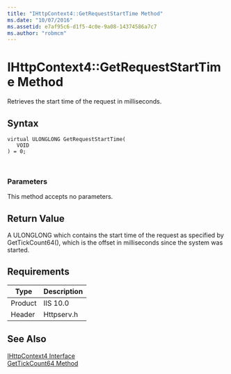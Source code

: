 ```yaml
---
title: "IHttpContext4::GetRequestStartTime Method"
ms.date: "10/07/2016"
ms.assetid: e7af95c6-d1f5-4c0e-9a08-14374586a7c7
ms.author: "robmcm"
---
```

# IHttpContext4::GetRequestStartTime Method

Retrieves the start time of the request in milliseconds.  
  
## Syntax  
  
```  
virtual ULONGLONG GetRequestStartTime(  
   VOID  
) = 0;  
```  
  
```csharp  
  
```  
  
### Parameters  

 This method accepts no parameters.  
  
## Return Value  

 A ULONGLONG which contains the start time of the request as specified by GetTickCount64(), which is the offset in milliseconds since the system was started.  
  
## Requirements  
  
|Type|Description|  
|----------|-----------------|  
|Product|IIS 10.0|  
|Header|Httpserv.h|  
  
## See Also  

 [IHttpContext4 Interface](../../web-development-reference/native-code-api-reference/ihttpcontext4-interface.md)   
 [GetTickCount64 Method](https://msdn.microsoft.com/3ebf05b9-cc53-43ae-bbcb-7841793a9d84)
